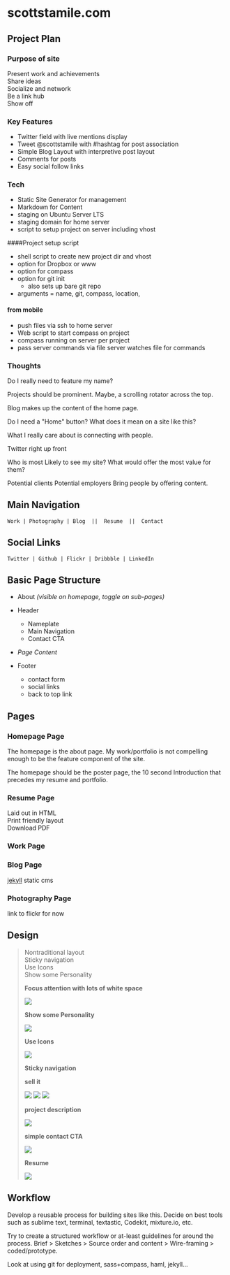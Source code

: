 # scottstamile.com

## Project Plan

### Purpose of site

Present work and achievements  
Share ideas  
Socialize and network  
Be a link hub  
Show off

### Key Features

* Twitter field with live mentions display
* Tweet @scottstamile with #hashtag for post association
* Simple Blog Layout with interpretive post layout
* Comments for posts
* Easy social follow links

### Tech

* Static Site Generator for management
* Markdown for Content
* staging on Ubuntu Server LTS
* staging domain for home server
* script to setup project on server including vhost

####Project setup script
* shell script to create new project dir and vhost
* option for Dropbox or www
* option for compass
* option for git init
  * also sets up bare git repo
* arguments = name, git, compass, location, 

#### from mobile

* push files via ssh to home server
* Web script to start compass on project
* compass running on server per project
* pass server commands via file server watches file for commands

### Thoughts

Do I really need to feature my name?

Projects should be prominent. Maybe, a scrolling rotator across the top.

Blog makes up the content of the home page.

Do I need a "Home" button? What does it mean on a site like this?

What I really care about is connecting with people.

Twitter right up front

Who is most Likely to see my site?
What would offer the most value for them?

Potential clients
Potential employers
Bring people by offering content.


## Main Navigation

    Work | Photography | Blog  ||  Resume  ||  Contact

## Social Links

    Twitter | Github | Flickr | Dribbble | LinkedIn

## Basic Page Structure

* About *(visible on homepage, toggle on sub-pages)*

* Header
    * Nameplate
    * Main Navigation
    * Contact CTA

* *Page Content*

* Footer
    * contact form
    * social links
    * back to top link

## Pages

### Homepage Page

The homepage is the about page. My work/portfolio is not compelling enough to be the feature component of the site. 

The homepage should be the poster page, the 10 second Introduction that precedes my resume and portfolio.

### Resume Page

Laid out in HTML  
Print friendly layout  
Download PDF  

### Work Page


### Blog Page

[jekyll](http://jekyllrb.com) static cms

### Photography Page

link to flickr for now

## Design

> Nontraditional layout  
> Sticky navigation  
> Use Icons  
> Show some Personality  
> 
> **Focus attention with lots of white space**
> 
> ![][whitespace]
> 
> **Show some Personality**
> 
> ![][personality]
> 
> **Use Icons**
> 
> ![][icons]
> 
> **Sticky navigation**
> 
> **sell it**
> 
> ![][sell] ![][sell2] ![][sell3]
> 
> **project description**
> 
> ![][project]
> 
> **simple contact CTA**
> 
> ![][cta]
> 
> **Resume**
> 
> ![][resume]

## Workflow

Develop a reusable process for building sites like this.
Decide on best tools such as sublime text, terminal, textastic, Codekit, mixture.io, etc.

Try to create a structured workflow or at-least guidelines for around the process. Brief > Sketches > Source order and content > Wire-framing > coded/prototype.

Look at using git for deployment, sass+compass, haml, jekyll...


[resume]: https://www.evernote.com/shard/s1/sh/b845eb1f-09a7-4209-a3ea-724aef8da41b/39baf0c3093306b27ab3a35323ae127f/deep/0/Screenshot%203/18/13%202:12%20PM.jpg
[personality]: https://www.evernote.com/shard/s1/sh/58dc9f29-ea18-4fb7-bc7f-2677e55b3d39/0af5310349982e117a5e883a862e0b24/deep/0/Screenshot%203/18/13%201:46%20PM.jpg
[cta]: https://www.evernote.com/shard/s1/sh/bc5f98a8-d99b-4822-90e7-e3f1e4f6833e/6cdd8d6cd72ff9b3a5fd628d851355f6/deep/0/Screenshot%203/18/13%202:14%20PM.jpg
[sell2]: https://www.evernote.com/shard/s1/sh/28bf60b4-9e76-43b9-9b7a-5ffaee190c5b/fbd6cf9cfc01bdfe1329e52a66cd7095/deep/0/Screenshot%203/18/13%202:10%20PM.jpg
[whitespace]: https://www.evernote.com/shard/s1/sh/5b3afac4-26f1-4636-a964-f526da9954ad/9565efd176ad44644b74e868dd18f4f9/deep/0/Screenshot%203/18/13%201:22%20PM.jpg
[project]: https://www.evernote.com/shard/s1/sh/2dfd280d-c90c-416e-94e6-e8720860e03f/c65dc6ceb8a3208063487f587dee2cc2/deep/0/Screenshot%203/18/13%202:19%20PM.jpg
[icons]: https://www.evernote.com/shard/s1/sh/e95206fe-65d9-4160-9f07-277365256234/f9d2bcd5046e085545ed170447365f18/deep/0/Screenshot%203/18/13%201:50%20PM.jpg
[sell]: https://www.evernote.com/shard/s1/sh/b50278f0-5e00-4d4e-9b79-9c25c2ef02ae/bb5a27e8ace2e7edb9e6989c9b951ad0/deep/0/Screenshot%203/18/13%202:07%20PM.jpg
[sell3]: https://www.evernote.com/shard/s1/sh/c6c37ca0-bc3a-4914-b1e4-655af93aa079/db9fdef8b13ee4e89c73d7ef1b83a914/deep/0/Screenshot%203/18/13%202:18%20PM.jpg